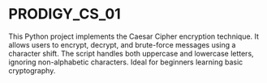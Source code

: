 # PRODIGY_CS_01
This Python project implements the Caesar Cipher encryption technique. It allows users to encrypt, decrypt, and brute-force messages using a character shift. The script handles both uppercase and lowercase letters, ignoring non-alphabetic characters. Ideal for beginners learning basic cryptography.
